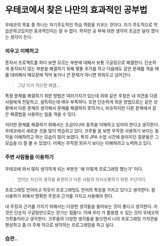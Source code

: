 # 우테코에서 찾은 나만의 효과적인 공부법

우테코의 목표 중 하나는 자기주도적인 학습 역량을 키우는 것이다. 자기 주도적으로 학습은하고있지만 효과적인지는 알 수 없다. 하지만 공
부에 대한 생각이 조금은 달라 졌다는 생각이 든다.

### 외우고 이해하고

혼자서 프로젝트를 하다 보면 모르는 부분에 대해서 보통 구글링으로 해결한다. 단순하게 동작되지 않는 부분을 해결하기 위해 몇줄 추가를 
하고 다음에도 같은 문제를 격을 때를 대비해서 메모장에 적어 놓거나 큰 문제가 아니면 외워두고 넘어간다.

> 그냥 이거 적으면 해결...

특정 문제를 해결하기 위한 방법은 여러가지가 있는데 위와 같은 주장은 내 의견을 다른 사람에게 전달하고, 설득하는데 매우 부족하다. 또한
단순하게 외운 방법으로는 같은 상황에서 다른 문제라 생각해서 문제를 해결하지 못하거나, 비슷하지만 다른 문제에서 같은 해결법을 사용하는
일을 격을 수 있다.

이러한 문제를 해결하기 위해서는 조금이나마 동작을 이해하고 있어야 한다고 생각한다. 우테코에서 새로운 것을 많이 학습하고 있다. 크루들
을 보면 무작정 사용하기 보다는 동작을 이해하려고 하는 모습이 많이 보였다. 특히 JPA 수업 시간에 쏟아지던 질문들은 그 모습을 더 잘 볼
수 있었다. 이제는 무작정 외우기 보다는 이해하려고 노력하고 있다.

### 주변 사람들을 이용하기

우테코에 와서 많이 생각하게 되는 부분은 '왜 이렇게 프로그래밍 했는가' 이다.

> 언어는 자신의 생각을 표현하고 다른 사람과 의사소통하기 위한 수단이다.

프로그래밍 언어라고 하듯이 프로그래밍도 언어의 특징을 가지고 있다고 생각한다. 잘 사용하기 위해서 명확한 주장과 근거를 가지고 사용해야 한다.

내 주장과 근거를 가지기 위해서는 다양한 생각들을 들어보는 것이 좋다고 생각한다. 이것은 단순히 구글링만으로는 얻기는 힘들다. 이때 우리
가 활용할 수 있는 것이 우테코의 크루들이라고 생각한다. 크루들의 다양한 생각들을 들으면서 나의 프로그래밍 가치관을 형성하고 좀 더 주체
적으로 생각하는 프로그래밍을 하고 싶다.

### 습관..


